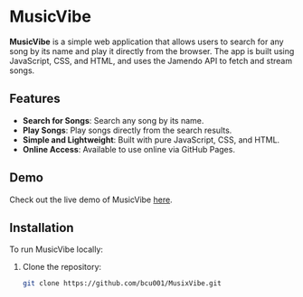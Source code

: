 # MusicVibe

**MusicVibe** is a simple web application that allows users to search for any song by its name and play it directly from the browser. The app is built using JavaScript, CSS, and HTML, and uses the Jamendo API to fetch and stream songs.

## Features

- **Search for Songs**: Search any song by its name.
- **Play Songs**: Play songs directly from the search results.
- **Simple and Lightweight**: Built with pure JavaScript, CSS, and HTML.
- **Online Access**: Available to use online via GitHub Pages.

## Demo

Check out the live demo of MusicVibe [here](https://bcu001.github.io/MusixVibe/).

## Installation

To run MusicVibe locally:

1. Clone the repository:
   ```bash
   git clone https://github.com/bcu001/MusixVibe.git
